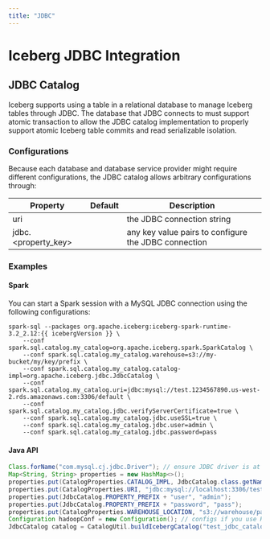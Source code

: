 ```yaml
---
title: "JDBC"
---
```

<!--
 - Licensed to the Apache Software Foundation (ASF) under one or more
 - contributor license agreements.  See the NOTICE file distributed with
 - this work for additional information regarding copyright ownership.
 - The ASF licenses this file to You under the Apache License, Version 2.0
 - (the "License"); you may not use this file except in compliance with
 - the License.  You may obtain a copy of the License at
 -
 -   http://www.apache.org/licenses/LICENSE-2.0
 -
 - Unless required by applicable law or agreed to in writing, software
 - distributed under the License is distributed on an "AS IS" BASIS,
 - WITHOUT WARRANTIES OR CONDITIONS OF ANY KIND, either express or implied.
 - See the License for the specific language governing permissions and
 - limitations under the License.
 -->

# Iceberg JDBC Integration

## JDBC Catalog

Iceberg supports using a table in a relational database to manage Iceberg tables through JDBC.
The database that JDBC connects to must support atomic transaction to allow the JDBC catalog implementation to 
properly support atomic Iceberg table commits and read serializable isolation.

### Configurations

Because each database and database service provider might require different configurations,
the JDBC catalog allows arbitrary configurations through:

| Property             | Default                           | Description                                            |
| -------------------- | --------------------------------- | ------------------------------------------------------ |
| uri                  |                                   | the JDBC connection string |
| jdbc.<property_key\> |                                   | any key value pairs to configure the JDBC connection | 

### Examples


#### Spark

You can start a Spark session with a MySQL JDBC connection using the following configurations:

```shell
spark-sql --packages org.apache.iceberg:iceberg-spark-runtime-3.2_2.12:{{ icebergVersion }} \
    --conf spark.sql.catalog.my_catalog=org.apache.iceberg.spark.SparkCatalog \
    --conf spark.sql.catalog.my_catalog.warehouse=s3://my-bucket/my/key/prefix \
    --conf spark.sql.catalog.my_catalog.catalog-impl=org.apache.iceberg.jdbc.JdbcCatalog \
    --conf spark.sql.catalog.my_catalog.uri=jdbc:mysql://test.1234567890.us-west-2.rds.amazonaws.com:3306/default \
    --conf spark.sql.catalog.my_catalog.jdbc.verifyServerCertificate=true \
    --conf spark.sql.catalog.my_catalog.jdbc.useSSL=true \
    --conf spark.sql.catalog.my_catalog.jdbc.user=admin \
    --conf spark.sql.catalog.my_catalog.jdbc.password=pass
```

#### Java API

```java
Class.forName("com.mysql.cj.jdbc.Driver"); // ensure JDBC driver is at runtime classpath
Map<String, String> properties = new HashMap<>();
properties.put(CatalogProperties.CATALOG_IMPL, JdbcCatalog.class.getName());
properties.put(CatalogProperties.URI, "jdbc:mysql://localhost:3306/test");
properties.put(JdbcCatalog.PROPERTY_PREFIX + "user", "admin");
properties.put(JdbcCatalog.PROPERTY_PREFIX + "password", "pass");
properties.put(CatalogProperties.WAREHOUSE_LOCATION, "s3://warehouse/path");
Configuration hadoopConf = new Configuration(); // configs if you use HadoopFileIO
JdbcCatalog catalog = CatalogUtil.buildIcebergCatalog("test_jdbc_catalog", properties, hadoopConf);
```
